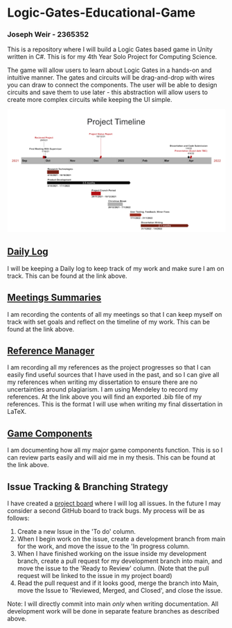 # Logic-Gates-Educational-Game

### Joseph Weir - 2365352

This is a repository where I will build a Logic Gates based game in Unity written in C#. 
This is for my 4th Year Solo Project for Computing Science.

The game will allow users to learn about Logic Gates in a hands-on and intuitive manner.
The gates and circuits will be drag-and-drop with wires you can draw to connect the components.
The user will be able to design circuits and save them to use later - this abstraction will allow users to create more complex circuits while keeping the UI simple.

![Project Timeline](Documentation/ProjectTimeline.png)

## [Daily Log](Documentation/DAILYLOG.md)
I will be keeping a Daily log to keep track of my work and make sure I am on track. This can be found at the link above.

## [Meetings Summaries](Documentation/MEETINGSSUMMARIES.md)
I am recording the contents of all my meetings so that I can keep myself on track with set goals and reflect on the timeline of my work. This can be found at the link above.

## [Reference Manager](Documentation/References.bib)
I am recording all my references as the project progresses so that I can easily find useful sources that I have used in the past, and so I can give all my references when writing my dissertation to ensure there are no uncertainties around plagiarism. I am using Mendeley to record my references. At the link above you will find an exported .bib file of my references. This is the format I will use when writing my final dissertation in LaTeX.

## [Game Components](Documentation/GAMECOMPONENTS.md)
I am documenting how all my major game components function. This is so I can review parts easily and will aid me in my thesis. This can be found at the link above.

## Issue Tracking & Branching Strategy
I have created a [project board](https://github.com/JosephMW/Logic-Gates-Educational-Game/projects/1) where I will log all issues. In the future I may consider a second GitHub board to track bugs. 
My process will be as follows:
1.  Create a new Issue in the 'To do' column.
2.  When I begin work on the issue, create a development branch from main for the work, and move the issue to the 'In progress column.
3.  When I have finished working on the issue inside my development branch, create a pull request for my development branch into main, and move the issue to the 'Ready to Review' column. (Note that the pull request will be linked to the issue in my project board)
4.  Read the pull request and if it looks good, merge the branch into Main, move the Issue to 'Reviewed, Merged, and Closed', and close the issue.

Note: I will directly commit into main *only* when writing documentation. All development work will be done in separate feature branches as described above.
